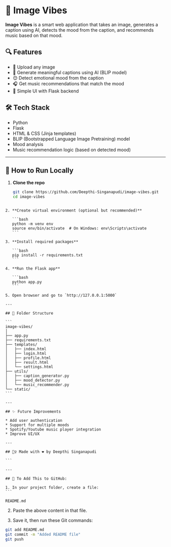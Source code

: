 # 🎵 Image Vibes

**Image Vibes** is a smart web application that takes an image, generates a caption using AI, detects the mood from the caption, and recommends music based on that mood.



## 🔍 Features

- 📸 Upload any image
- 🧠 Generate meaningful captions using AI (BLIP model)
- 😊 Detect emotional mood from the caption
- 🎧 Get music recommendations that match the mood
- 🧪 Simple UI with Flask backend



## 🛠️ Tech Stack

- Python
- Flask
- HTML & CSS (Jinja templates)
- BLIP (Bootstrapped Language Image Pretraining) model
- Mood analysis
- Music recommendation logic (based on detected mood)

---

## 🚀 How to Run Locally

1. **Clone the repo**
   ```bash
   git clone https://github.com/Deepthi-Singanapudi/image-vibes.git
   cd image-vibes
````

2. **Create virtual environment (optional but recommended)**

   ```bash
   python -m venv env
   source env/bin/activate  # On Windows: env\Scripts\activate
   ```

3. **Install required packages**

   ```bash
   pip install -r requirements.txt
   ```

4. **Run the Flask app**

   ```bash
   python app.py
   ```

5. Open browser and go to `http://127.0.0.1:5000`

---

## 📁 Folder Structure

```
image-vibes/
│
├── app.py
├── requirements.txt
├── templates/
│   ├── index.html
│   ├── login.html
│   ├── profile.html
│   ├── result.html
│   └── settings.html
├── utils/
│   ├── caption_generator.py
│   ├── mood_detector.py
│   └── music_recommender.py
└── static/
```

---

## ✨ Future Improvements

* Add user authentication
* Support for multiple moods
* Spotify/Youtube music player integration
* Improve UI/UX

---

## 🙋‍♀️ Made with ❤️ by Deepthi Singanapudi

```

---

## 📌 To Add This to GitHub:

1. In your project folder, create a file:
```

README.md

````

2. Paste the above content in that file.

3. Save it, then run these Git commands:

```bash
git add README.md
git commit -m "Added README file"
git push
````

